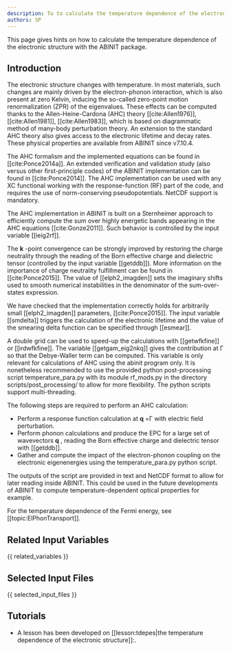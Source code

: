 ```yaml
---
description: To to calculate the temperature dependence of the electronic structure
authors: SP
---
```

<!--- This is the source file for this topics. Can be edited. -->

This page gives hints on how to calculate the temperature dependence of the electronic structure with the ABINIT package.

## Introduction

The electronic structure changes with temperature. In most materials, such
changes are mainly driven by the electron-phonon interaction, which is also
present at zero Kelvin, inducing the so-called zero-point motion
renormalization (ZPR) of the eigenvalues. These effects can be computed thanks
to the Allen-Heine-Cardona (AHC) theory [[cite:Allen1976]],
[[cite:Allen1981]], [[cite:Allen1983]], which is based on diagrammatic method
of many-body perturbation theory. An extension to the standard AHC theory also
gives access to the electronic lifetime and decay rates. These physical
properties are available from ABINIT since v7.10.4.

The AHC formalism and the implemented equations can be found in
[[cite:Ponce2014a]]. An extended verification and validation study (also
versus other first-principle codes) of the ABINIT implementation can be found
in [[cite:Ponce2014]]. The AHC implementation can be used with any XC
functional working with the response-function (RF) part of the code, and
requires the use of norm-conserving pseudopotentials. NetCDF support is
mandatory.

The AHC implementation in ABINIT is built on a Sternheimer approach to
efficiently compute the sum over highly energetic bands appearing in the AHC
equations [[cite:Gonze2011]]. Such behavior is controlled by the input
variable [[ieig2rf]].

The **k** -point convergence can be strongly improved by restoring the charge
neutrality through the reading of the Born effective charge and dielectric
tensor (controlled by the input variable [[getddb]]). More information on the
importance of charge neutrality fulfillment can be found in
[[cite:Ponce2015]]. The value of [[elph2_imagden]] sets the imaginary shifts
used to smooth numerical instabilities in the denominator of the sum-over-
states expression.

We have checked that the implementation correctly holds for arbitrarily small
[[elph2_imagden]] parameters, [[cite:Ponce2015]]. The input variable
[[smdelta]] triggers the calculation of the electronic lifetime and the value
of the smearing delta function can be specified through [[esmear]].

A double grid can be used to speed-up the calculations with [[getwfkfine]] or
[[irdwfkfine]]. The variable [[getgam_eig2nkq]] gives the contribution at Γ so
that the Debye-Waller term can be computed. This variable is only relevant for
calculations of AHC using the abinit program only. It is nonetheless
recommended to use the provided python post-processing script
temperature_para.py with its module rf_mods.py in the directory
scripts/post_processing/ to allow for more flexibility. The python scripts
support multi-threading.

The following steps are required to perform an AHC calculation:

* Perform a response function calculation at **q** =Γ with electric field perturbation.
* Perform phonon calculations and produce the EPC for a large set of wavevectors **q** , reading the Born effective charge and dielectric tensor with [[getddb]].
* Gather and compute the impact of the electron-phonon coupling on the electronic eigenenergies using the temperature_para.py python script.

The outputs of the script are provided in text and NetCDF format to allow for
later reading inside ABINIT. This could be used in the future developments of
ABINIT to compute temperature-dependent optical properties for example.

For the temperature dependence of the Fermi energy, see [[topic:ElPhonTransport]].


## Related Input Variables

{{ related_variables }}

## Selected Input Files

{{ selected_input_files }}

## Tutorials

* A lesson has been developed on [[lesson:tdepes|the temperature dependence of the electronic structure]]:.

